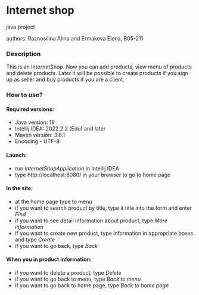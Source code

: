 # **Internet shop**

java project

authors: Raznosilina Alina and Ermakova Elena, B05-211

### **Description**

This is an InternetShop. Now you can add products, view menu of products and delete products.
Later it will be possible to create products if you sign up as seller and buy products if you are a client.

### **How to use?**

#### Required versions:
* Java version: 19
* Intellij IDEA: 2022.2.2 (Edu) and later
* Maven version: 3.8.1
* Encoding - UTF-8


#### Launch:
* run _InternetShopApplication_ in Intellij IDEA
* type http://localhost:8080/ in your browser to go to home page

#### In the site:
* at the home page type to menu
* if you want to search product by title, type it title into the form and enter _Find_
* if you want to see detail information about product, type _More information_
* if you want to create new product, type information in appropriate boxes and type _Create_
* if you want to go back, type _Back_

#### When you in product information:
* if you want to delete a product, type _Delete_
* if you want to go back to menu, type _Back to menu_
* if you want to go back to home page, type _Back to home page_